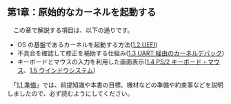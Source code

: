 
## 第1章：原始的なカーネルを起動する

　この章で解説する項目は、以下の通りです。

* OS の基盤であるカーネルを起動する方法([1.2 UEFI](chapter-1/2_UEFI.md))
* 不具合を確認して修正を補助する仕組み([1.3 UART 経由のカーネルデバッグ](chapter-1/3_Debug.md))
* キーボードとマウスの入力を利用した画面表示([1.4 PS/2 キーボード・マウス](chapter-1/4_PS2.md)、[1.5 ウインドウシステム](chapter-1/5_Window_System.md))

　「[1.1 準備](chapter-1/1_Preparation.md)」では、前提知識や本書の目標、機材などの準備や約束事などを説明しましたので、必ず読むようにしてください。

